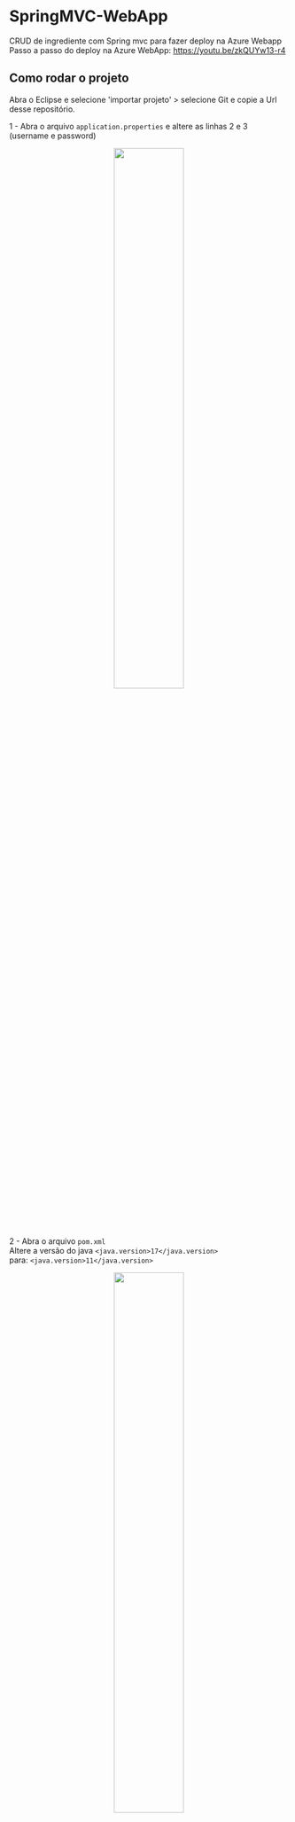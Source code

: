 # SpringMVC-WebApp
CRUD de ingrediente com Spring mvc para fazer deploy na Azure Webapp
Passo a passo do deploy na Azure WebApp: https://youtu.be/zkQUYw13-r4

## Como rodar o projeto

Abra o Eclipse e selecione 'importar projeto' > selecione Git e copie a Url desse repositório.

1 - Abra o arquivo ```application.properties``` e altere as linhas 2 e 3 (username e password)
<p align="center">
  <img width="50%" src="https://user-images.githubusercontent.com/54187661/188524539-7005ca1c-2eaa-4cdc-bcec-4fbbde9dbbc4.png" />
</p>

 2 - Abra o arquivo ```pom.xml``` <br>Altere a versão do java ```<java.version>17</java.version>``` <br>
para: ```<java.version>11</java.version>```
<p align="center">
  <img width="50%" src="https://user-images.githubusercontent.com/54187661/188727843-b55d72fe-aeb8-4954-b2f0-c270ca0b4ee2.png" />
</p>


Faça o deploy da aplicação usando Azure Web App utilizando o plugin da Azure no Eclipse

```
-- ATENÇÃO:
-- Se você estiver aqui, é porque você vai rodar no seu próprio banco de dados
-- Rode os comandos SQL em ordem numérica especificada com um comentário

-- 1
CREATE SEQUENCE sq_tb_ingrediente
    start with 1 --começa com 1
    increment by 1 --incrementa 1
    nocache -- para não manter o valor anterior da sequencia em cache
    nocycle; --para não aumentar o tamanho máximo da sequencia
 
--2
CREATE TABLE tb_ingrediente_bright(	
    cd_ingrediente NUMBER(5) primary key, 
    nm_ingrediente VARCHAR2(255 CHAR) NOT NULL, 
    qtd_ingrediente number(5,2),
    tp_ingrediente VARCHAR2(255 CHAR),
    ds_marca_ingrediente VARCHAR2(55 CHAR)
);

--Opcional
select * from tb_ingrediente_bright;
desc tb_ingrediente_bright;
insert into tb_ingrediente_bright values (sq_tb_ingrediente.nextval, 'arroz', 1, 'grão', 'carrefour');
drop table tb_ingrediente_bright cascade constraints;
```
